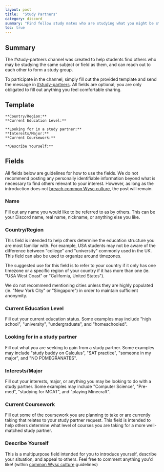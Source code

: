 ```yaml
---
layout: post
title:  "Study Partners"
category: discord
summary: "Find fellow study mates who are studying what you might be studying, and send an introduction message yourself to meet new people!"
toc: true
---
```


## Summary

The #study-partners channel was created to help students find others who may be studying the same subject or field as them, and can reach out to each other to form a study group.

To participate in the channel, simply fill out the provided template and send the message in [#study-partners](https://discordapp.com/channels/319372945929666571/611700766737956874/). All fields are optional; you are only obligated to fill out anything you feel comfortable sharing.

## Template

```**Name:** 
**Country/Region:** 
**Current Education Level:** 

**Looking for in a study partner:** 
**Interests/Major:** 
**Current Coursework:** 

**Describe Yourself:** 
```

## Fields

All fields below are guidelines for how to use the fields. We do not recommend posting any personally identifiable information beyond what is necessary to find others relevant to your interest. However, as long as the introduction does not [breach common Wysc culture](culture), the post will remain.

### Name

Fill out any name you would like to be referred to as by others. This can be your Discord name, real name, nickname, or anything else you like.

### Country/Region

This field is intended to help others determine the education structure you are most familiar with. For example, USA students may not be aware of the difference between "college" and "university" commonly used in the UK. This field can also be used to organize around timezones.

The suggested use for this field is to refer to your country if it only has one timezone or a specific region of your country if it has more than one (ie. "USA West Coast" or "California, United States").

We do not recommend mentioning cities unless they are highly populated (ie. "New York City" or "Singapore") in order to maintain sufficient anonymity.

### Current Education Level

Fill out your current education status. Some examples may include "high school", "university", "undergraduate", and "homeschooled".

### Looking for in a study partner

Fill out what you are seeking to gain from a study partner. Some examples may include "study buddy on Calculus", "SAT practice", "someone in my major", and "NO POMEGRANATES".

### Interests/Major

Fill out your interests, major, or anything you may be looking to do with a study partner. Some examples may include "Computer Science", "Pre-med", "studying for MCAT", and "playing Minecraft".

### Current Coursework

Fill out some of the coursework you are planning to take or are currently taking that relates to your study partner request. This field is intended to help others determine what level of courses you are taking for a more well-matched study partner.

### Describe Yourself

This is a multipurpose field intended for you to introduce yourself, describe your situation, and appeal to others. Feel free to comment anything you'd like! (within [common Wysc culture](culture) guidelines)